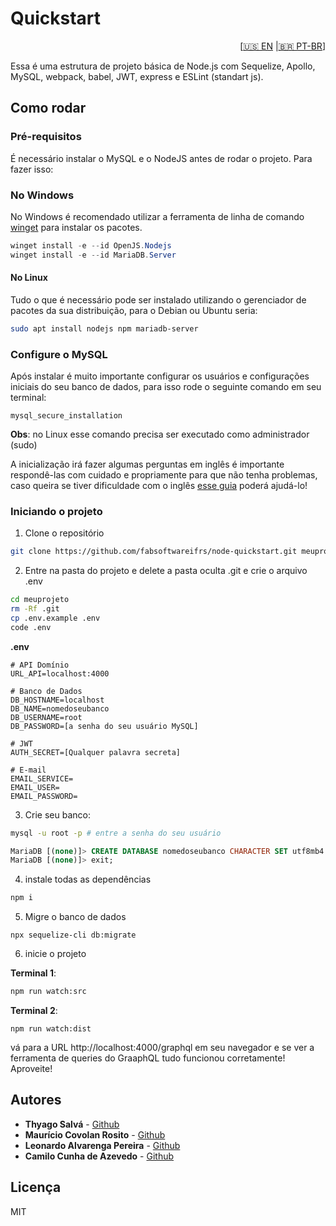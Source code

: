 # Quickstart
<p align="right">[<a href="https://github.com/fabsoftwareifrs/node-quickstart/blob/main/README.md">🇺🇸 EN</a> |<a href="https://github.com/fabsoftwareifrs/node-quickstart/blob/main/README.pt-br.md">🇧🇷 PT-BR</a>]</p>

Essa é uma estrutura de projeto básica de Node.js com Sequelize, Apollo, MySQL, webpack, babel, JWT, express e ESLint (standart js).

## Como rodar
### Pré-requisitos
É necessário instalar o MySQL e o NodeJS antes de rodar o projeto. Para fazer isso:

### No Windows

No Windows é recomendado utilizar a ferramenta de linha de comando [winget](https://github.com/microsoft/winget-cli) para instalar os pacotes.

```powershell
winget install -e --id OpenJS.Nodejs
winget install -e --id MariaDB.Server
```  

#### No Linux

Tudo o que é necessário pode ser instalado utilizando o gerenciador de pacotes da sua distribuição, para o Debian ou Ubuntu seria:

 ```bash
 sudo apt install nodejs npm mariadb-server
 ```

 ### Configure o MySQL
 Após instalar é muito importante configurar os usuários e configurações iniciais do seu banco de dados, para isso rode o seguinte comando em seu terminal:
  ```
 mysql_secure_installation
 ```
 **Obs**: no Linux esse comando precisa ser executado como administrador (sudo)

 A inicialização irá fazer algumas perguntas em inglês é importante respondê-las com cuidado e propriamente para que não tenha problemas, caso queira se tiver dificuldade com o inglês [esse guia](https://www.redehost.com.br/duvidas/como-fao-uma-instalao-seguro-do-mysql--1437) poderá ajudá-lo!

 ### Iniciando o projeto
 1. Clone o repositório
 ```bash
git clone https://github.com/fabsoftwareifrs/node-quickstart.git meuprojeto
```
2. Entre na pasta do projeto e delete a pasta oculta .git e crie o arquivo .env
```bash
cd meuprojeto
rm -Rf .git
cp .env.example .env
code .env
```
**.env**
```
# API Domínio
URL_API=localhost:4000

# Banco de Dados
DB_HOSTNAME=localhost
DB_NAME=nomedoseubanco
DB_USERNAME=root
DB_PASSWORD=[a senha do seu usuário MySQL]

# JWT
AUTH_SECRET=[Qualquer palavra secreta]

# E-mail
EMAIL_SERVICE=
EMAIL_USER=
EMAIL_PASSWORD=
```
3. Crie seu banco:
```bash 
mysql -u root -p # entre a senha do seu usuário
```
```SQL
MariaDB [(none)]> CREATE DATABASE nomedoseubanco CHARACTER SET utf8mb4 COLLATE utf8mb4_unicode_ci;
MariaDB [(none)]> exit;
```
4. instale todas as dependências
```bash
npm i
```

5. Migre o banco de dados
```
npx sequelize-cli db:migrate
```

6. inicie o projeto

**Terminal 1**:
```bash
npm run watch:src
```
**Terminal 2**:
```
npm run watch:dist
```
vá para a URL http://localhost:4000/graphql em seu navegador e se ver a ferramenta de queries do GraaphQL tudo funcionou corretamente! Aproveite!

## Autores
- **Thyago Salvá** - [Github](https://github.com/Salvah)
- **Maurício Covolan Rosito** - [Github](https://github.com/mauriciorosito)
- **Leonardo Alvarenga Pereira** - [Github](https://github.com/leonardoalvarengapereira)
- **Camilo Cunha de Azevedo** - [Github](https://github.com/Camilotk)

## Licença
MIT
